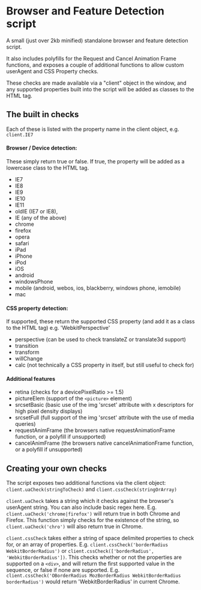 # Browser and Feature Detection script

A small (just over 2kb minified) standalone browser and feature detection script.

It also includes polyfills for the Request and Cancel Animation Frame functions, and exposes a couple of additional functions to allow custom userAgent and CSS Property checks.

These checks are made available via a "client" object in the window, and any supported properties built into the script will be added as classes to the HTML tag.

## The built in checks

Each of these is listed with the property name in the client object, e.g. `client.IE7`

#### Browser / Device detection:
These simply return true or false. If true, the property will be added as a lowercase class to the HTML tag.
- IE7
- IE8
- IE9
- IE10
- IE11
- oldIE (IE7 or IE8),
- IE (any of the above)
- chrome
- firefox
- opera
- safari
- iPad
- iPhone
- iPod
- iOS
- android
- windowsPhone
- mobile (android, webos, ios, blackberry, windows phone, iemobile)
- mac

#### CSS property detection:
If supported, these return the supported CSS property (and add it as a class to the HTML tag) e.g. 'WebkitPerspective'
- perspective (can be used to check translateZ or translate3d support)
- transition
- transform
- willChange
- calc (not technically a CSS property in itself, but still useful to check for)

#### Additional features
- retina (checks for a devicePixelRatio >= 1.5)
- pictureElem (support of the `<picture>` element)
- srcsetBasic (basic use of the img 'srcset' attribute with x descriptors for high pixel density displays)
- srcsetFull (full support of the img 'srcset' attribute with the use of media queries)
- requestAnimFrame (the browsers native requestAnimationFrame function, or a polyfill if unsupported)
- cancelAnimFrame (the browsers native cancelAnimationFrame function, or a polyfill if unsupported)

## Creating your own checks

The script exposes two additional functions via the client object: `client.uaCheck(stringToCheck)` and `client.cssCheck(stringOrArray)`

`client.uaCheck` takes a string which it checks against the browser's userAgent string. You can also include basic regex here. E.g. `client.uaCheck('chrome|firefox')` will return true in both Chrome and Firefox. This function simply checks for the existence of the string, so `client.uaCheck('chro')` will also return true in Chrome.

`client.cssCheck` takes either a string of space delimited properties to check for, or an array of properties. E.g. `client.cssCheck('borderRadius WebkitBorderRadius')` or `client.cssCheck(['borderRadius', 'WebkitBorderRadius'])`. This checks whether or not the properties are supported on a `<div>`, and will return the first supported value in the sequence, or false if none are supported. E.g. `client.cssCheck('OBorderRadius MozBorderRadius WebkitBorderRadius borderRadius')` would return 'WebkitBorderRadius' in current Chrome.